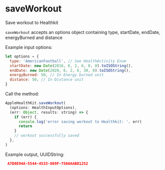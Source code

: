 # saveWorkout

Save workout to Healthkit

`saveWorkout` accepts an options object containing type, startDate, endDate, energyBurned and distance

Example input options:

```javascript
let options = {
  type: 'AmericanFootball', // See HealthActivity Enum
  startDate: new Date(2016, 6, 2, 6, 0, 0).toISOString(),
  endDate: new Date(2020, 6, 2, 6, 30, 0).toISOString(),
  energyBurned: 50, // In Energy burned unit
  distance: 50, // In Distance unit
}
```

Call the method:

```javascript
AppleHealthKit.saveWorkout(
  (options: HealthInputOptions),
  (err: Object, results: string) => {
    if (err) {
      console.log('error saving workout to Healthkit: ', err)
      return
    }
    // workout successfully saved
  },
)
```

Example output, UUIDString:

```json
 A7D8E94A-5544-4533-869F-7566AAB81252
```
